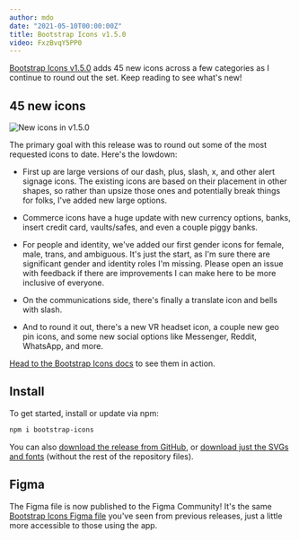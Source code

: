 ```yaml
---
author: mdo
date: "2021-05-10T00:00:00Z"
title: Bootstrap Icons v1.5.0
video: FxzBvqY5PP0
---
```


[Bootstrap Icons v1.5.0](https://icons.getbootstrap.com) adds 45 new icons across a few categories as I continue to round out the set. Keep reading to see what's new!

## 45 new icons

![New icons in v1.5.0](/assets/img/2021/05/v150-new-icons.png)

The primary goal with this release was to round out some of the most requested icons to date. Here's the lowdown:

- First up are large versions of our dash, plus, slash, x, and other alert signage icons. The existing icons are based on their placement in other shapes, so rather than upsize those ones and potentially break things for folks, I've added new large options.

- Commerce icons have a huge update with new currency options, banks, insert credit card, vaults/safes, and even a couple piggy banks.

- For people and identity, we've added our first gender icons for female, male, trans, and ambiguous. It's just the start, as I'm sure there are significant gender and identity roles I'm missing. Please open an issue with feedback if there are improvements I can make here to be more inclusive of everyone.

- On the communications side, there's finally a translate icon and bells with slash.

- And to round it out, there's a new VR headset icon, a couple new geo pin icons, and some new social options like Messenger, Reddit, WhatsApp, and more.

[Head to the Bootstrap Icons docs](https://icons.getbootstrap.com) to see them in action.

## Install

To get started, install or update via npm:

```sh
npm i bootstrap-icons
```

You can also [download the release from GitHub](https://github.com/twbs/icons/releases/tag/v1.5.0), or [download just the SVGs and fonts](https://github.com/twbs/icons/releases/download/v1.5.0/bootstrap-icons-1.5.0.zip) (without the rest of the repository files).

## Figma

The Figma file is now published to the Figma Community! It's the same [Bootstrap Icons Figma file](https://www.figma.com/community/file/972989644486753519/Bootstrap-Icons-v1.5.0) you've seen from previous releases, just a little more accessible to those using the app.
